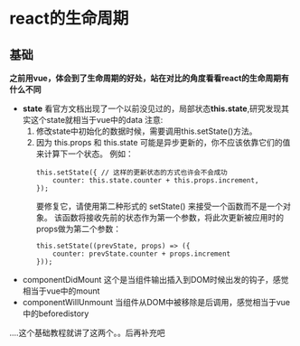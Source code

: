 # react的生命周期

## 基础
**之前用vue，体会到了生命周期的好处，站在对比的角度看看react的生命周期有什么不同**
*  **state**
    看官方文档出现了一个以前没见过的，局部状态**this.state**,研究发现其实这个state就相当于vue中的data
    注意:
    1. 修改state中初始化的数据时候，需要调用this.setState()方法。
    2. 因为 this.props 和 this.state 可能是异步更新的，你不应该依靠它们的值来计算下一个状态。
        例如：
        ```
        this.setState({ // 这样的更新状态的方式也许会不会成功
            counter: this.state.counter + this.props.increment,
        });
        ```
        要修复它，请使用第二种形式的 setState() 来接受一个函数而不是一个对象。 该函数将接收先前的状态作为第一个参数，将此次更新被应用时的props做为第二个参数：
        ```
        this.setState((prevState, props) => ({
            counter: prevState.counter + props.increment
        }));
        ```
* componentDidMount 
    这个是当组件输出插入到DOM时候出发的钩子，感觉相当于vue中的mount
* componentWillUnmount
    当组件从DOM中被移除是后调用，感觉相当于vue中的beforedistory

....这个基础教程就讲了这两个。。后再补充吧